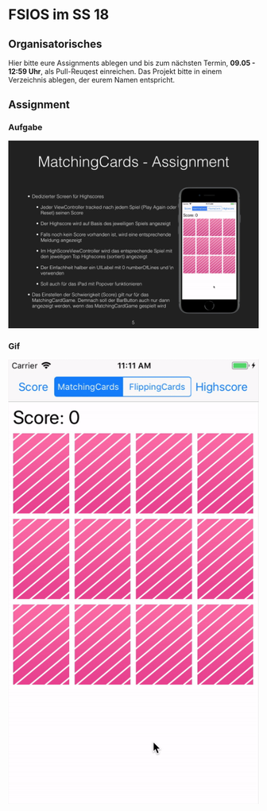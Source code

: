 # FSIOS im SS 18

## Organisatorisches
Hier bitte eure Assignments ablegen und bis zum nächsten Termin, **09.05 - 12:59 Uhr**, als Pull-Reuqest einreichen. Das Projekt bitte in einem Verzeichnis ablegen, der eurem Namen entspricht.

## Assignment
### Aufgabe
![Assigment 04](assignment_04.png "Assigment 04")

### Gif
![Assigment 04](assignment_04.gif "Assigment 04")



